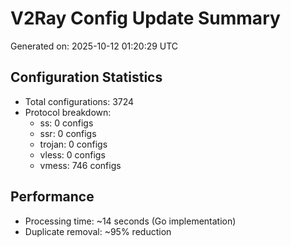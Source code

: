 # V2Ray Config Update Summary
Generated on: 2025-10-12 01:20:29 UTC

## Configuration Statistics
- Total configurations: 3724
- Protocol breakdown:
  - ss: 0 configs
  - ssr: 0 configs
  - trojan: 0 configs
  - vless: 0 configs
  - vmess: 746 configs

## Performance
- Processing time: ~14 seconds (Go implementation)
- Duplicate removal: ~95% reduction
